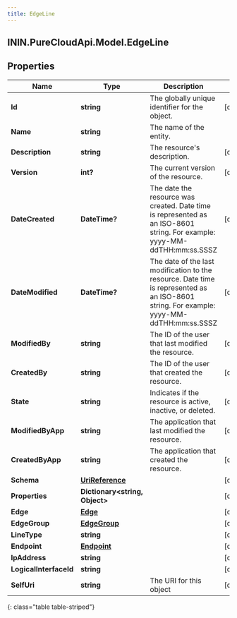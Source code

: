 ```yaml
---
title: EdgeLine
---
```

## ININ.PureCloudApi.Model.EdgeLine

## Properties

|Name | Type | Description | Notes|
|------------ | ------------- | ------------- | -------------|
| **Id** | **string** | The globally unique identifier for the object. | [optional] |
| **Name** | **string** | The name of the entity. | |
| **Description** | **string** | The resource&#39;s description. | [optional] |
| **Version** | **int?** | The current version of the resource. | [optional] |
| **DateCreated** | **DateTime?** | The date the resource was created. Date time is represented as an ISO-8601 string. For example: yyyy-MM-ddTHH:mm:ss.SSSZ | [optional] |
| **DateModified** | **DateTime?** | The date of the last modification to the resource. Date time is represented as an ISO-8601 string. For example: yyyy-MM-ddTHH:mm:ss.SSSZ | [optional] |
| **ModifiedBy** | **string** | The ID of the user that last modified the resource. | [optional] |
| **CreatedBy** | **string** | The ID of the user that created the resource. | [optional] |
| **State** | **string** | Indicates if the resource is active, inactive, or deleted. | [optional] |
| **ModifiedByApp** | **string** | The application that last modified the resource. | [optional] |
| **CreatedByApp** | **string** | The application that created the resource. | [optional] |
| **Schema** | [**UriReference**](UriReference.html) |  | [optional] |
| **Properties** | **Dictionary&lt;string, Object&gt;** |  | [optional] |
| **Edge** | [**Edge**](Edge.html) |  | [optional] |
| **EdgeGroup** | [**EdgeGroup**](EdgeGroup.html) |  | [optional] |
| **LineType** | **string** |  | [optional] |
| **Endpoint** | [**Endpoint**](Endpoint.html) |  | [optional] |
| **IpAddress** | **string** |  | [optional] |
| **LogicalInterfaceId** | **string** |  | [optional] |
| **SelfUri** | **string** | The URI for this object | [optional] |
{: class="table table-striped"}


